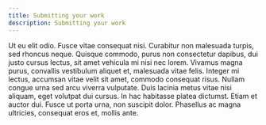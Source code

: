 ```yaml
---
title: Submitting your work
description: Submitting your work
---
```


Ut eu elit odio. Fusce vitae consequat nisi. Curabitur non malesuada turpis, sed rhoncus neque. Quisque commodo, purus non consectetur dapibus, dui justo cursus lectus, sit amet vehicula mi nisi nec lorem. Vivamus magna purus, convallis vestibulum aliquet et, malesuada vitae felis. Integer mi lectus, accumsan vitae velit sit amet, commodo consequat risus. Nullam congue urna sed arcu viverra vulputate. Duis lacinia metus vitae nisi aliquam, eget volutpat dui cursus. In hac habitasse platea dictumst. Etiam et auctor dui. Fusce ut porta urna, non suscipit dolor. Phasellus ac magna ultricies, consequat eros et, mollis ante.